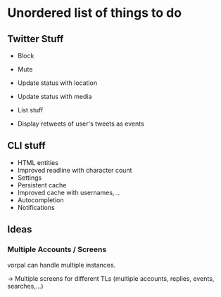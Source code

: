 # Unordered list of things to do 

## Twitter Stuff

* Block
* Mute

* Update status with location

* Update status with media

* List stuff

* Display retweets of user's tweets as events

## CLI stuff

* HTML entities
* Improved readline with character count
* Settings
* Persistent cache
* Improved cache with usernames,...
* Autocompletion
* Notifications

## Ideas

### Multiple Accounts / Screens
vorpal can handle multiple instances.

-> Multiple screens for different TLs (multiple accounts, replies, events, searches,...)

